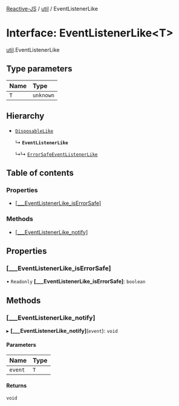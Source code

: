 [Reactive-JS](../README.md) / [util](../modules/util.md) / EventListenerLike

# Interface: EventListenerLike<T\>

[util](../modules/util.md).EventListenerLike

## Type parameters

| Name | Type |
| :------ | :------ |
| `T` | `unknown` |

## Hierarchy

- [`DisposableLike`](util.DisposableLike.md)

  ↳ **`EventListenerLike`**

  ↳↳ [`ErrorSafeEventListenerLike`](util.ErrorSafeEventListenerLike.md)

## Table of contents

### Properties

- [[\_\_\_EventListenerLike\_isErrorSafe]](util.EventListenerLike.md#[___eventlistenerlike_iserrorsafe])

### Methods

- [[\_\_\_EventListenerLike\_notify]](util.EventListenerLike.md#[___eventlistenerlike_notify])

## Properties

### [\_\_\_EventListenerLike\_isErrorSafe]

• `Readonly` **[\_\_\_EventListenerLike\_isErrorSafe]**: `boolean`

## Methods

### [\_\_\_EventListenerLike\_notify]

▸ **[___EventListenerLike_notify]**(`event`): `void`

#### Parameters

| Name | Type |
| :------ | :------ |
| `event` | `T` |

#### Returns

`void`
